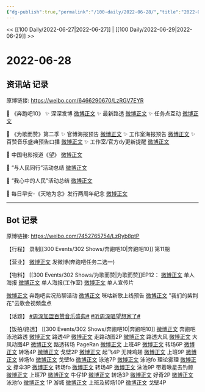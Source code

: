 ```yaml
---
{"dg-publish":true,"permalink":"/100-daily/2022-06-28/","title":"2022-06-28"}
---
```



<< [[100 Daily/2022-06-27\|2022-06-27]] | [[100 Daily/2022-06-29\|2022-06-29]] >>

# 2022-06-28

## 资讯站 记录

原博链接: https://weibo.com/6466290670/LzRGV7EYR

💫 《奔跑吧10》
✨ 深深发博 [微博正文](https://m.weibo.cn/6466290670/4785336103994661)
✨ 最新路透 [微博正文](https://m.weibo.cn/6466290670/4785440596694114)
✨ 任务点互动 [微博正文](https://m.weibo.cn/6466290670/4785335459124389)

💫 《为歌而赞》第二季
✨ 官博海报预告 [微博正文](https://m.weibo.cn/6466290670/4785276503986891)
✨ 工作室海报预告 [微博正文](https://m.weibo.cn/6466290670/4785277392390476)
✨ 百赞音乐盛典预告口播 [微博正文](https://m.weibo.cn/6466290670/4785377300187597)
✨ 工作室/官方dy更新提醒 [微博正文](https://m.weibo.cn/6466290670/4785313770376250)

💫 中国电影报道《望》 [微博正文](https://m.weibo.cn/6466290670/4785454459654975)

💫 “与人民同行”活动总结 [微博正文](https://m.weibo.cn/6466290670/4785294186906741)

💫 “我心中的人民”活动总结 [微博正文](https://m.weibo.cn/6466290670/4785293515295695)

💫 每日早安-《天地为念》发行两周年纪念
[微博正文](https://m.weibo.cn/6466290670/4785251219672343)

---
## Bot 记录

原博链接: https://weibo.com/7452765754/LzRyb8ptP

【行程】
录制[[300 Events/302 Shows/奔跑吧10\|奔跑吧10]] 第11期

【营业】
[微博正文](https://weibo.com/1736988591/LzNWG4Ffm) 发微博(奔跑吧任务二选一)

【物料】
[[300 Events/302 Shows/为歌而赞\|为歌而赞]]EP12：
[微博正文](https://weibo.com/7565939272/LzMm6EbQa) 单人海报
[微博正文](https://weibo.com/7478855230/LzMoygHG5) 单人海报(工作室)
[微博正文](https://weibo.com/7565939272/LzO1ZxXNm) 单人宣传片

[微博正文](https://weibo.com/5242381821/LzNAVarNq) 奔跑吧实况热聊活动
[微博正文](https://weibo.com/1867028705/LzRiOcRM7) 咪咕新歌上线预告
[微博正文](https://weibo.com/1261788454/LzQhG6xND) "我们的紫荆花"云歌会视频盘点

【话题】
[#周深加盟百赞音乐盛典#](https://s.weibo.com/weibo?q=%23%E5%91%A8%E6%B7%B1%E5%8A%A0%E7%9B%9F%E7%99%BE%E8%B5%9E%E9%9F%B3%E4%B9%90%E7%9B%9B%E5%85%B8%23)
[#听周深唱望想家了#](https://s.weibo.com/weibo?q=%23%E5%90%AC%E5%91%A8%E6%B7%B1%E5%94%B1%E6%9C%9B%E6%83%B3%E5%AE%B6%E4%BA%86%23)

【饭拍/路透】
[[300 Events/302 Shows/奔跑吧10\|奔跑吧10]]
[微博正文](https://weibo.com/1878335471/LzPEVqwDg) 奔跑吧泳池路透
[微博正文](https://weibo.com/5122158435/LzNIC881i) 路透4P
[微博正文](https://weibo.com/5122158435/LzO6Ktawl) 走路动图2P
[微博正文](https://weibo.com/5122158435/LzQ2AfYbH) 路透大风
[微博正文](https://weibo.com/5122158435/LzQMppgH8) 大风动图4P
[微博正文](https://weibo.com/5122158435/LzRomrEeT) 路透转场
PageRan
[微博正文](https://weibo.com/7633014126/LzNOlykXM) 上班4P
[微博正文](https://weibo.com/7633014126/LzOsN3YIX) 转场6P
[微博正文](https://weibo.com/7633014126/LzOGuo0R1) 转场4P
[微博正文](https://weibo.com/7633014126/LzP6kajaO) 戈壁2P
[微博正文](https://weibo.com/7633014126/LzQnZlq9V) 起飞4P
无辣鸡翅
[微博正文](https://weibo.com/7495641082/LzO0HvuGS) 上班9P
[微博正文](https://weibo.com/7495641082/LzOxmuOyS) 转场fo
[微博正文](https://weibo.com/7495641082/LzPh91Wbh) 戈壁fo
[微博正文](https://weibo.com/7495641082/LzPFP5nsj) 泳池7P
[微博正文](https://weibo.com/7495641082/LzQUQb7vR) 泳池fo
理论雾理
[微博正文](https://weibo.com/7458115630/LzNU9cqOd) 撑伞3P
[微博正文](https://weibo.com/7458115630/LzPxwh8zV) 转场fo
[微博正文](https://weibo.com/7458115630/LzPygmTNV) 转场4P
[微博正文](https://weibo.com/7458115630/LzPWycCDZ) 泳池9P
带着啾星去钓鲸
[微博正文](https://weibo.com/3246571812/LzOdNcqIB) 上班7P
[微博正文](https://weibo.com/3246571812/LzORlqiNQ) 牛仔1P
[微博正文](https://weibo.com/3246571812/LzPdqcSju) 转场3P
[微博正文](https://weibo.com/3246571812/LzQ89nZjg) 好奇2P
[微博正文](https://weibo.com/3246571812/LzR8y2oox) 泳池fo
[微博正文](https://weibo.com/3246571812/LzRgfvXE4) 1P
游城
[微博正文](https://weibo.com/1801743981/LzO16jKyg) 上班及转场10P
[微博正文](https://weibo.com/1801743981/LzP7h1SmK) 戈壁4P
